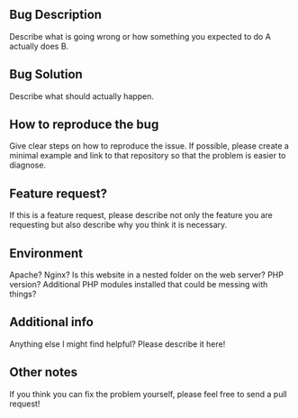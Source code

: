 ## Bug Description

Describe what is going wrong or how something you expected to do A actually does B.

## Bug Solution

Describe what should actually happen.

## How to reproduce the bug

Give clear steps on how to reproduce the issue. If possible, please create a minimal example and link to that repository so that the problem is easier to diagnose.

## Feature request?

If this is a feature request, please describe not only the feature you are requesting but also describe why you think it is necessary.

## Environment

Apache? Nginx? Is this website in a nested folder on the web server? PHP version? Additional PHP modules installed that could be messing with things?

## Additional info

Anything else I might find helpful? Please describe it here!

## Other notes

If you think you can fix the problem yourself, please feel free to send a pull request!